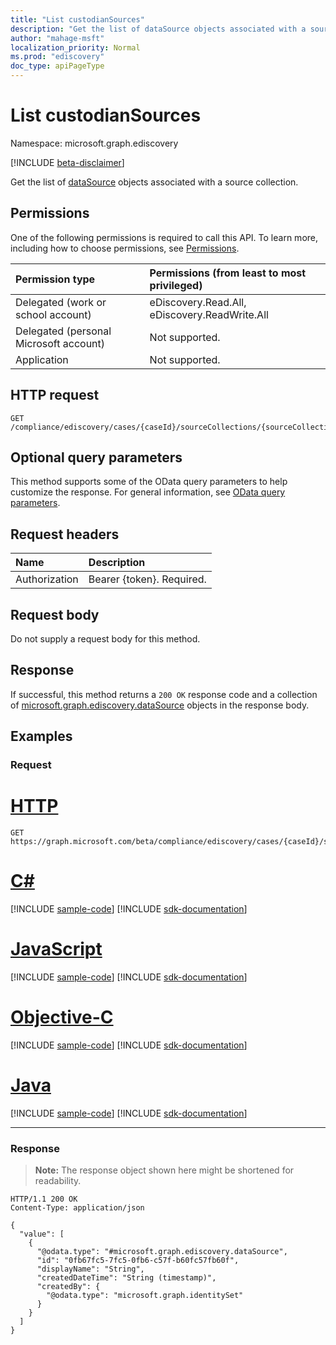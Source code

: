 ```yaml
---
title: "List custodianSources"
description: "Get the list of dataSource objects associated with a source collection."
author: "mahage-msft"
localization_priority: Normal
ms.prod: "ediscovery"
doc_type: apiPageType
---
```


# List custodianSources

Namespace: microsoft.graph.ediscovery

[!INCLUDE [beta-disclaimer](../../includes/beta-disclaimer.md)]

Get the list of [dataSource](../resources/ediscovery-datasource.md) objects associated with a source collection.

## Permissions

One of the following permissions is required to call this API. To learn more, including how to choose permissions, see [Permissions](/graph/permissions-reference).

|Permission type|Permissions (from least to most privileged)|
|:---|:---|
|Delegated (work or school account)|eDiscovery.Read.All, eDiscovery.ReadWrite.All|
|Delegated (personal Microsoft account)|Not supported.|
|Application|Not supported.|

## HTTP request

<!-- {
  "blockType": "ignored"
}
-->

``` http
GET /compliance/ediscovery/cases/{caseId}/sourceCollections/{sourceCollectionId}/custodianSources
```

## Optional query parameters

This method supports some of the OData query parameters to help customize the response. For general information, see [OData query parameters](/graph/query-parameters).

## Request headers

|Name|Description|
|:---|:---|
|Authorization|Bearer {token}. Required.|

## Request body

Do not supply a request body for this method.

## Response

If successful, this method returns a `200 OK` response code and a collection of [microsoft.graph.ediscovery.dataSource](../resources/ediscovery-datasource.md) objects in the response body.

## Examples

### Request


# [HTTP](#tab/http)
<!-- {
  "blockType": "request",
  "name": "list_datasource_2"
}
-->

``` http
GET https://graph.microsoft.com/beta/compliance/ediscovery/cases/{caseId}/sourceCollections/{sourceCollectionId}/custodianSources
```
# [C#](#tab/csharp)
[!INCLUDE [sample-code](../includes/snippets/csharp/list-datasource-2-csharp-snippets.md)]
[!INCLUDE [sdk-documentation](../includes/snippets/snippets-sdk-documentation-link.md)]

# [JavaScript](#tab/javascript)
[!INCLUDE [sample-code](../includes/snippets/javascript/list-datasource-2-javascript-snippets.md)]
[!INCLUDE [sdk-documentation](../includes/snippets/snippets-sdk-documentation-link.md)]

# [Objective-C](#tab/objc)
[!INCLUDE [sample-code](../includes/snippets/objc/list-datasource-2-objc-snippets.md)]
[!INCLUDE [sdk-documentation](../includes/snippets/snippets-sdk-documentation-link.md)]

# [Java](#tab/java)
[!INCLUDE [sample-code](../includes/snippets/java/list-datasource-2-java-snippets.md)]
[!INCLUDE [sdk-documentation](../includes/snippets/snippets-sdk-documentation-link.md)]

---


### Response

> **Note:** The response object shown here might be shortened for readability.
<!-- {
  "blockType": "response",
  "truncated": true,
  "@odata.type": "Collection(microsoft.graph.ediscovery.dataSource)"
}
-->

``` http
HTTP/1.1 200 OK
Content-Type: application/json

{
  "value": [
    {
      "@odata.type": "#microsoft.graph.ediscovery.dataSource",
      "id": "0fb67fc5-7fc5-0fb6-c57f-b60fc57fb60f",
      "displayName": "String",
      "createdDateTime": "String (timestamp)",
      "createdBy": {
        "@odata.type": "microsoft.graph.identitySet"
      }
    }
  ]
}
```
